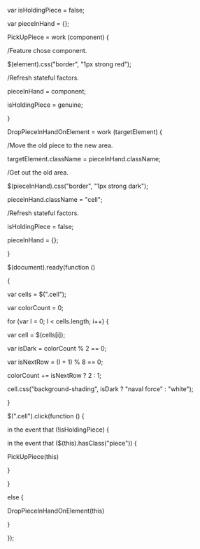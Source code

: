 var isHoldingPiece = false; 

var pieceInHand = {}; 

PickUpPiece = work (component) { 

/Feature chose component. 

$(element).css("border", "1px strong red"); 

/Refresh stateful factors. 

pieceInHand = component; 

isHoldingPiece = genuine; 

} 

DropPieceInHandOnElement = work (targetElement) { 

/Move the old piece to the new area. 

targetElement.className = pieceInHand.className; 

/Get out the old area. 

$(pieceInHand).css("border", "1px strong dark"); 

pieceInHand.className = "cell"; 

/Refresh stateful factors. 

isHoldingPiece = false; 

pieceInHand = {}; 

} 

$(document).ready(function () 

{ 

var cells = $(".cell"); 

var colorCount = 0; 

for (var I = 0; I < cells.length; i++) { 

var cell = $(cells[i]); 

var isDark = colorCount % 2 == 0; 

var isNextRow = (I + 1) % 8 == 0; 

colorCount += isNextRow ? 2 : 1; 

cell.css("background-shading", isDark ? "naval force" : "white"); 

} 

$(".cell").click(function () { 

in the event that (!isHoldingPiece) { 

in the event that ($(this).hasClass("piece")) { 

PickUpPiece(this) 

} 

} 

else { 

DropPieceInHandOnElement(this) 

} 

}); 
